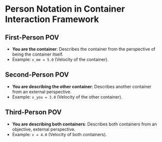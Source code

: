 # Person Notation in Container Interaction Framework

## First-Person POV
- **You are the container**: Describes the container from the perspective of being the container itself.
- Example: `v_me = 5.0` (Velocity of the container).

## Second-Person POV
- **You are describing the other container**: Describes another container from an external perspective.
- Example: `v_you = 3.0` (Velocity of the other container).

## Third-Person POV
- **You are describing both containers**: Describes both containers from an objective, external perspective.
- Example: `v = 4.0` (Velocity of both containers).
